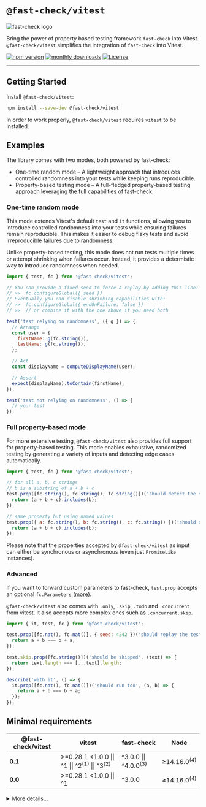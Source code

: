# `@fast-check/vitest`

![fast-check logo](https://media.githubusercontent.com/media/dubzzz/fast-check/main/website/static/img/logo.png)

Bring the power of property based testing framework `fast-check` into Vitest.
`@fast-check/vitest` simplifies the integration of `fast-check` into Vitest.

<a href="https://badge.fury.io/js/@fast-check%2Fvitest"><img src="https://badge.fury.io/js/@fast-check%2Fvitest.svg" alt="npm version" /></a>
<a href="https://www.npmjs.com/package/@fast-check/vitest"><img src="https://img.shields.io/npm/dm/@fast-check%2Fvitest" alt="monthly downloads" /></a>
<a href="https://github.com/dubzzz/fast-check/blob/main/packages/jest/LICENSE"><img src="https://img.shields.io/npm/l/@fast-check%2Fvitest.svg" alt="License" /></a>

---

## Getting Started

Install `@fast-check/vitest`:

```bash
npm install --save-dev @fast-check/vitest
```

In order to work properly, `@fast-check/vitest` requires `vitest` to be installed.

## Examples

The library comes with two modes, both powered by fast-check:

- One-time random mode – A lightweight approach that introduces controlled randomness into your tests while keeping runs reproducible.
- Property-based testing mode – A full-fledged property-based testing approach leveraging the full capabilities of fast-check.

### One-time random mode

This mode extends Vitest's default `test` and `it` functions, allowing you to introduce controlled randomness into your tests while ensuring failures remain reproducible. This makes it easier to debug flaky tests and avoid irreproducible failures due to randomness.

Unlike property-based testing, this mode does not run tests multiple times or attempt shrinking when failures occur. Instead, it provides a determistic way to introduce randomness when needed.

```javascript
import { test, fc } from '@fast-check/vitest';

// You can provide a fixed seed to force a replay by adding this line:
// >>  fc.configureGlobal({ seed })
// Eventually you can disable shrinking capabilities with:
// >>  fc.configureGlobal({ endOnFailure: false })
// >>  // or combine it with the one above if you need both

test('test relying on randomness', ({ g }) => {
  // Arrange
  const user = {
    firstName: g(fc.string()),
    lastName: g(fc.string()),
  };

  // Act
  const displayName = computeDisplayName(user);

  // Assert
  expect(displayName).toContain(firstName);
});

test('test not relying on randomness', () => {
  // your test
});
```

### Full property-based mode

For more extensive testing, `@fast-check/vitest` also provides full support for property-based testing. This mode enables exhaustive, randomized testing by generating a variety of inputs and detecting edge cases automatically.

```javascript
import { test, fc } from '@fast-check/vitest';

// for all a, b, c strings
// b is a substring of a + b + c
test.prop([fc.string(), fc.string(), fc.string()])('should detect the substring', (a, b, c) => {
  return (a + b + c).includes(b);
});

// same property but using named values
test.prop({ a: fc.string(), b: fc.string(), c: fc.string() })('should detect the substring', ({ a, b, c }) => {
  return (a + b + c).includes(b);
});
```

Please note that the properties accepted by `@fast-check/vitest` as input can either be synchronous or asynchronous (even just `PromiseLike` instances).

### Advanced

If you want to forward custom parameters to fast-check, `test.prop` accepts an optional `fc.Parameters` ([more](https://github.com/dubzzz/fast-check/blob/main/documentation/1-Guides/Runners.md#runners)).

`@fast-check/vitest` also comes with `.only`, `.skip`, `.todo` and `.concurrent` from vitest. It also accepts more complex ones such as `.concurrent.skip`.

```javascript
import { it, test, fc } from '@fast-check/vitest';

test.prop([fc.nat(), fc.nat()], { seed: 4242 })('should replay the test for the seed 4242', (a, b) => {
  return a + b === b + a;
});

test.skip.prop([fc.string()])('should be skipped', (text) => {
  return text.length === [...text].length;
});

describe('with it', () => {
  it.prop([fc.nat(), fc.nat()])('should run too', (a, b) => {
    return a + b === b + a;
  });
});
```

## Minimal requirements

| @fast-check/vitest | vitest                                                              | fast-check                       | Node                   |
| ------------------ | ------------------------------------------------------------------- | -------------------------------- | ---------------------- |
| **0.1**            | >=0.28.1 <1.0.0 \|\| ^1 \|\| ^2<sup>(1)</sup> \|\| ^3<sup>(2)</sup> | ^3.0.0 \|\| ^4.0.0<sup>(3)</sup> | ≥14.16.0<sup>(4)</sup> |
| **0.0**            | >=0.28.1 <1.0.0 \|\| ^1                                             | ^3.0.0                           | ≥14.16.0<sup>(4)</sup> |

<details>
<summary>More details...</summary>

1. Official support for version 2.x of vitest starts at 0.1.2.
2. Official support for version 3.x of vitest starts at 0.1.5.
3. Official support for version 4.x of fast-check starts at 0.1.6.
4. As for vitest 0.28.1 and later.

</details>
